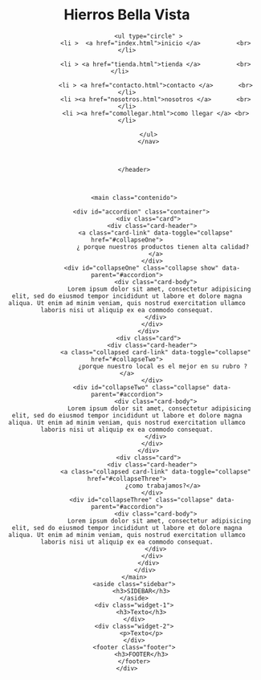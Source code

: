 <!DOCTYPE html>
<html lang="en">
<head>
	<meta charset="UTF-8">
	<meta name="viewport" content="width=device-width, initial-scale=1.0">
	<meta http-equiv="X-UA-Compatible" content="ie=edge">
	<link href="https://fonts.googleapis.com/css?family=Roboto" rel="stylesheet"> 
	<link rel="stylesheet" href="estilos.css">
	<link rel="stylesheet" href="https://stackpath.bootstrapcdn.com/bootstrap/4.5.2/css/bootstrap.min.css" integrity="sha384-JcKb8q3iqJ61gNV9KGb8thSsNjpSL0n8PARn9HuZOnIxN0hoP+VmmDGMN5t9UJ0Z" crossorigin="anonymous">
	<link rel="stylesheet" href="estilos.scss">
	<title>Hierrros Bv</title>
    
</head>
<body>
	<div class="contenedor">
		<header class="header">
            <h1 class="titulo"> Hierros Bella Vista </h1>
            <nav class="nav">

                <ul type="circle" >
                    <li >  <a href="index.html">inicio </a>          <br> </li>
                    
                    <li > <a href="tienda.html">tienda </a>          <br> </li>    
                    
                    <li > <a href="contacto.html">contacto </a>       <br> </li>
                    <li ><a href="nosotros.html">nosotros </a>       <br> </li>
                    <li ><a href="comollegar.html">como llegar </a> <br> </li>
                    
                </ul>
                </nav>
              
              
             
        </header>
     
        
		
		<main class="contenido">
			
			<div id="accordion" class="container">
				<div class="card">
				  <div class="card-header">
					<a class="card-link" data-toggle="collapse" href="#collapseOne">
						¿ porque nuestros productos tienen alta calidad?
					</a>
				  </div>
				  <div id="collapseOne" class="collapse show" data-parent="#accordion">
					<div class="card-body">
					  Lorem ipsum dolor sit amet, consectetur adipisicing elit, sed do eiusmod tempor incididunt ut labore et dolore magna aliqua. Ut enim ad minim veniam, quis nostrud exercitation ullamco laboris nisi ut aliquip ex ea commodo consequat.
					</div>
				  </div>
				</div>
				<div class="card">
				  <div class="card-header">
					<a class="collapsed card-link" data-toggle="collapse" href="#collapseTwo">
						¿porque nuestro local es el mejor en su rubro ?				  </a>
				  </div>
				  <div id="collapseTwo" class="collapse" data-parent="#accordion">
					<div class="card-body">
					  Lorem ipsum dolor sit amet, consectetur adipisicing elit, sed do eiusmod tempor incididunt ut labore et dolore magna aliqua. Ut enim ad minim veniam, quis nostrud exercitation ullamco laboris nisi ut aliquip ex ea commodo consequat.
					</div>
				  </div>
				</div>
				<div class="card">
				  <div class="card-header">
					<a class="collapsed card-link" data-toggle="collapse" href="#collapseThree">
						¿como trabajamos?</a>
				  </div>
				  <div id="collapseThree" class="collapse" data-parent="#accordion">
					<div class="card-body">
					  Lorem ipsum dolor sit amet, consectetur adipisicing elit, sed do eiusmod tempor incididunt ut labore et dolore magna aliqua. Ut enim ad minim veniam, quis nostrud exercitation ullamco laboris nisi ut aliquip ex ea commodo consequat.
					</div>
				  </div>
				</div>
			  </div>
		</main>
		<aside class="sidebar">
			<h3>SIDEBAR</h3>
		</aside>
		<div class="widget-1">
			<h3>Texto</h3>
		</div>
		<div class="widget-2">
			<p>Texto</p>
		</div>
		<footer class="footer">
			<h3>FOOTER</h3>
		</footer>
	</div>
</body>
</html>
